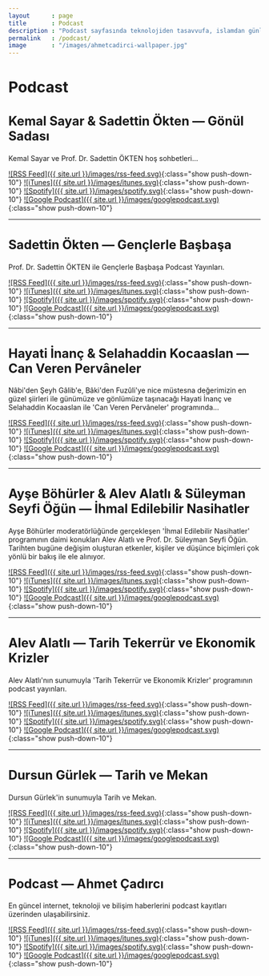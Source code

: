 ```yaml
---
layout   	: page
title    	: Podcast
description	: "Podcast sayfasında teknolojiden tasavvufa, islamdan günlük konulara kadar kayıtlı sohbetler yer almaktadır."
permalink	: /podcast/
image    	: "/images/ahmetcadirci-wallpaper.jpg"
---
```


<h1 style="font-size: 30px">Podcast</h1>

<h2 style="font-size: 25px">Kemal Sayar & Sadettin Ökten — Gönül Sadası</h2>

Kemal Sayar ve Prof. Dr. Sadettin ÖKTEN hoş sohbetleri...

[![RSS Feed]({{ site.url }}/images/rss-feed.svg)](http://bit.ly/2TWBIqH){:class="show push-down-10"}
[![iTunes]({{ site.url }}/images/itunes.svg)](https://apple.co/2FLkB7g){:class="show push-down-10"}
[![Spotify]({{ site.url }}/images/spotify.svg)](https://spoti.fi/2U7SsQL){:class="show push-down-10"}
[![Google Podcast]({{ site.url }}/images/googlepodcast.svg)](http://bit.ly/2KZFNJQ){:class="show push-down-10"}

---

<h2 style="font-size: 25px">Sadettin Ökten — Gençlerle Başbaşa</h2>

Prof. Dr. Sadettin ÖKTEN ile Gençlerle Başbaşa Podcast Yayınları.

[![RSS Feed]({{ site.url }}/images/rss-feed.svg)](http://bit.ly/2I0f6US){:class="show push-down-10"}
[![iTunes]({{ site.url }}/images/itunes.svg)](https://apple.co/2uQ0U8g){:class="show push-down-10"}
[![Spotify]({{ site.url }}/images/spotify.svg)](https://spoti.fi/2ZuxwBB){:class="show push-down-10"}
[![Google Podcast]({{ site.url }}/images/googlepodcast.svg)](http://bit.ly/2XlMlcn){:class="show push-down-10"}

---

<h2 style="font-size: 25px">Hayati İnanç & Selahaddin Kocaaslan — Can Veren Pervâneler</h2>

Nâbi'den Şeyh Gâlib'e, Bâki'den Fuzûli'ye nice müstesna değerimizin en güzel şiirleri ile günümüze ve gönlümüze taşınacağı Hayati İnanç ve Selahaddin Kocaaslan ile 'Can Veren Pervâneler' programında...

[![RSS Feed]({{ site.url }}/images/rss-feed.svg)](http://bit.ly/2G2RlZV){:class="show push-down-10"}
[![iTunes]({{ site.url }}/images/itunes.svg)](https://apple.co/2CS9nMr){:class="show push-down-10"}
[![Spotify]({{ site.url }}/images/spotify.svg)](https://spoti.fi/2JT3JzG){:class="show push-down-10"}
[![Google Podcast]({{ site.url }}/images/googlepodcast.svg)](http://bit.ly/2KcCi3Z){:class="show push-down-10"}

---

<h2 style="font-size: 25px">Ayşe Böhürler & Alev Alatlı & Süleyman Seyfi Öğün — İhmal Edilebilir Nasihatler</h2>

Ayşe Böhürler moderatörlüğünde  gerçekleşen 'İhmal Edilebilir Nasihatler' programının daimi konukları Alev Alatlı ve Prof. Dr. Süleyman Seyfi Öğün. Tarihten bugüne değişim oluşturan etkenler, kişiler ve düşünce biçimleri çok yönlü bir bakış ile ele alınıyor.

[![RSS Feed]({{ site.url }}/images/rss-feed.svg)](http://bit.ly/2WW37KP){:class="show push-down-10"}
[![iTunes]({{ site.url }}/images/itunes.svg)](https://apple.co/2Xs6Cgo){:class="show push-down-10"}
[![Spotify]({{ site.url }}/images/spotify.svg)](https://spoti.fi/2L9V5M4){:class="show push-down-10"}
[![Google Podcast]({{ site.url }}/images/googlepodcast.svg)](http://bit.ly/2Ft53o7){:class="show push-down-10"}

---

<h2 style="font-size: 25px">Alev Alatlı — Tarih Tekerrür ve Ekonomik Krizler</h2>

Alev Alatlı'nın sunumuyla 'Tarih Tekerrür ve Ekonomik Krizler' programının podcast yayınları.

[![RSS Feed]({{ site.url }}/images/rss-feed.svg)](http://bit.ly/2J7tmZM){:class="show push-down-10"}
[![iTunes]({{ site.url }}/images/itunes.svg)](){:class="show push-down-10"}
[![Spotify]({{ site.url }}/images/spotify.svg)](https://spoti.fi/31OSqgS){:class="show push-down-10"}
[![Google Podcast]({{ site.url }}/images/googlepodcast.svg)](){:class="show push-down-10"}

---

<h2 style="font-size: 25px">Dursun Gürlek — Tarih ve Mekan</h2>

Dursun Gürlek'in sunumuyla Tarih ve Mekan.

[![RSS Feed]({{ site.url }}/images/rss-feed.svg)](http://bit.ly/2N2zVCh){:class="show push-down-10"}
[![iTunes]({{ site.url }}/images/itunes.svg)](){:class="show push-down-10"}
[![Spotify]({{ site.url }}/images/spotify.svg)](https://spoti.fi/2Ky50vm){:class="show push-down-10"}
[![Google Podcast]({{ site.url }}/images/googlepodcast.svg)](){:class="show push-down-10"}

---

<h2 style="font-size: 25px">Podcast — Ahmet Çadırcı</h2>

En güncel internet, teknoloji ve bilişim haberlerini podcast kayıtları üzerinden ulaşabilirsiniz. 

[![RSS Feed]({{ site.url }}/images/rss-feed.svg)](http://bit.ly/2Id3Gfw){:class="show push-down-10"}
[![iTunes]({{ site.url }}/images/itunes.svg)](https://apple.co/2COm8aM){:class="show push-down-10"}
[![Spotify]({{ site.url }}/images/spotify.svg)](https://spoti.fi/2U86xNV){:class="show push-down-10"}
[![Google Podcast]({{ site.url }}/images/googlepodcast.svg)](http://bit.ly/2TKrPMD){:class="show push-down-10"}
